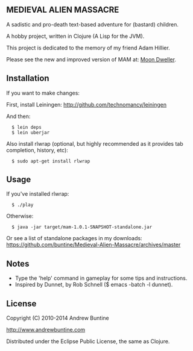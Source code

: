 MEDIEVAL ALIEN MASSACRE
-----------------------

A sadistic and pro-death text-based adventure for (bastard) children.

A hobby project, written in Clojure (A Lisp for the JVM).

This project is dedicated to the memory of my friend Adam Hillier.

Please see the new and improved version of MAM at: [Moon Dweller](http://github.com/buntine/moon-dweller).


Installation
------------

If you want to make changes:

First, install Leiningen: http://github.com/technomancy/leiningen

And then:

```
  $ lein deps
  $ lein uberjar
```

Also install rlwrap (optional, but highly recommended as it provides tab completion, history, etc):

```
  $ sudo apt-get install rlwrap
```

Usage
-----

If you've installed rlwrap:

```
  $ ./play
```

Otherwise:

```
  $ java -jar target/mam-1.0.1-SNAPSHOT-standalone.jar
```

Or see a list of standalone packages in my downloads: https://github.com/buntine/Medieval-Alien-Massacre/archives/master


## Notes

 - Type the 'help' command in gameplay for some tips and instructions.
 - Inspired by Dunnet, by Rob Schnell ($ emacs -batch -l dunnet).


## License

Copyright (C) 2010-2014 Andrew Buntine

http://www.andrewbuntine.com

Distributed under the Eclipse Public License, the same as Clojure.
